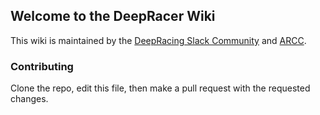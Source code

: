## Welcome to the DeepRacer Wiki

This wiki is maintained by the [DeepRacing Slack Community](https://deepracing.io) and [ARCC](https://arcc.ai). 

### Contributing

Clone the repo, edit this file, then make a pull request with the requested changes.
